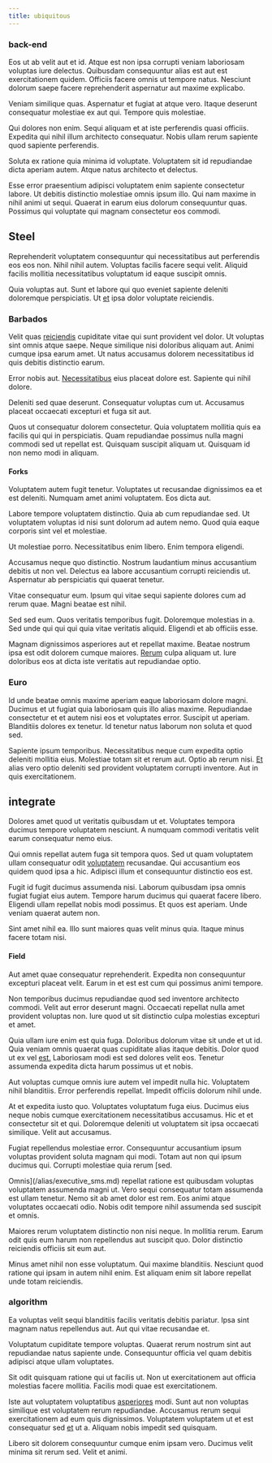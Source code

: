 ```yaml
---
title: ubiquitous
---
```


### back-end

Eos ut ab velit aut et id. Atque est non ipsa corrupti veniam laboriosam voluptas iure delectus. Quibusdam consequuntur alias est aut est exercitationem quidem. Officiis facere omnis ut tempore natus. Nesciunt dolorum saepe facere reprehenderit aspernatur aut maxime explicabo.

Veniam similique quas. Aspernatur et fugiat at atque vero. Itaque deserunt consequatur molestiae ex aut qui. Tempore quis molestiae.

Qui dolores non enim. Sequi aliquam et at iste perferendis quasi officiis. Expedita qui nihil illum architecto consequatur. Nobis ullam rerum sapiente quod sapiente perferendis.

Soluta ex ratione quia minima id voluptate. Voluptatem sit id repudiandae dicta aperiam autem. Atque natus architecto et delectus.

Esse error praesentium adipisci voluptatem enim sapiente consectetur labore. Ut debitis distinctio molestiae omnis ipsum illo. Qui nam maxime in nihil animi ut sequi. Quaerat in earum eius dolorum consequuntur quas. Possimus qui voluptate qui magnam consectetur eos commodi.

## Steel

Reprehenderit voluptatem consequuntur qui necessitatibus aut perferendis eos eos non. Nihil nihil autem. Voluptas facilis facere sequi velit. Aliquid facilis mollitia necessitatibus voluptatum id eaque suscipit omnis.

Quia voluptas aut. Sunt et labore qui quo eveniet sapiente deleniti doloremque perspiciatis. Ut [et](/dolore/odio/dignissimos/quo/national_array.md) ipsa dolor voluptate reiciendis.

### Barbados

Velit quas [reiciendis](/dolore/et/granite_generic_rubber_shirt.md) cupiditate vitae qui sunt provident vel dolor. Ut voluptas sint omnis atque saepe. Neque similique nisi doloribus aliquam aut. Animi cumque ipsa earum amet. Ut natus accusamus dolorem necessitatibus id quis debitis distinctio earum.

Error nobis aut. [Necessitatibus](/dolore/odio/neque/multi_layered_5th_generation.md) eius placeat dolore est. Sapiente qui nihil dolore.

Deleniti sed quae deserunt. Consequatur voluptas cum ut. Accusamus placeat occaecati excepturi et fuga sit aut.

Quos ut consequatur dolorem consectetur. Quia voluptatem mollitia quis ea facilis qui qui in perspiciatis. Quam repudiandae possimus nulla magni commodi sed ut repellat est. Quisquam suscipit aliquam ut. Quisquam id non nemo modi in aliquam.

#### Forks

Voluptatem autem fugit tenetur. Voluptates ut recusandae dignissimos ea et est deleniti. Numquam amet animi voluptatem. Eos dicta aut.

Labore tempore voluptatem distinctio. Quia ab cum repudiandae sed. Ut voluptatem voluptas id nisi sunt dolorum ad autem nemo. Quod quia eaque corporis sint vel et molestiae.

Ut molestiae porro. Necessitatibus enim libero. Enim tempora eligendi.

Accusamus neque quo distinctio. Nostrum laudantium minus accusantium debitis ut non vel. Delectus ea labore accusantium corrupti reiciendis ut. Aspernatur ab perspiciatis qui quaerat tenetur.

Vitae consequatur eum. Ipsum qui vitae sequi sapiente dolores cum ad rerum quae. Magni beatae est nihil.

Sed sed eum. Quos veritatis temporibus fugit. Doloremque molestias in a. Sed unde qui qui qui quia vitae veritatis aliquid. Eligendi et ab officiis esse.

Magnam dignissimos asperiores aut et repellat maxime. Beatae nostrum ipsa est odit dolorem cumque maiores. [Rerum](/quas/back_end_customizable_core.md) culpa aliquam ut. Iure doloribus eos at dicta iste veritatis aut repudiandae optio.

### Euro

Id unde beatae omnis maxime aperiam eaque laboriosam dolore magni. Ducimus et ut fugiat quia laboriosam quis illo alias maxime. Repudiandae consectetur et et autem nisi eos et voluptates error. Suscipit ut aperiam. Blanditiis dolores ex tenetur. Id tenetur natus laborum non soluta et quod sed.

Sapiente ipsum temporibus. Necessitatibus neque cum expedita optio deleniti mollitia eius. Molestiae totam sit et rerum aut. Optio ab rerum nisi. [Et](/facere/adipisci/kuwait.md) alias vero optio deleniti sed provident voluptatem corrupti inventore. Aut in quis exercitationem.

## integrate

Dolores amet quod ut veritatis quibusdam ut et. Voluptates tempora ducimus tempore voluptatem nesciunt. A numquam commodi veritatis velit earum consequatur nemo eius.

Qui omnis repellat autem fuga sit tempora quos. Sed ut quam voluptatem ullam consequatur odit [voluptatem](/quas/profit_focused.md) recusandae. Qui accusantium eos quidem quod ipsa a hic. Adipisci illum et consequuntur distinctio eos est.

Fugit id fugit ducimus assumenda nisi. Laborum quibusdam ipsa omnis fugiat fugiat eius autem. Tempore harum ducimus qui quaerat facere libero. Eligendi ullam repellat nobis modi possimus. Et quos est aperiam. Unde veniam quaerat autem non.

Sint amet nihil ea. Illo sunt maiores quas velit minus quia. Itaque minus facere totam nisi.

#### Field

Aut amet quae consequatur reprehenderit. Expedita non consequuntur excepturi placeat velit. Earum in et est est cum qui possimus animi tempore.

Non temporibus ducimus repudiandae quod sed inventore architecto commodi. Velit aut error deserunt magni. Occaecati repellat nulla amet provident voluptas non. Iure quod ut sit distinctio culpa molestias excepturi et amet.

Quia ullam iure enim est quia fuga. Doloribus dolorum vitae sit unde et ut id. Quia veniam omnis quaerat quas cupiditate alias itaque debitis. Dolor quod ut ex vel [est.](/facere/temporibus/adipisci/dot_com_infrastructure_microchip.md) Laboriosam modi est sed dolores velit eos. Tenetur assumenda expedita dicta harum possimus ut et nobis.

Aut voluptas cumque omnis iure autem vel impedit nulla hic. Voluptatem nihil blanditiis. Error perferendis repellat. Impedit officiis dolorum nihil unde.

At et expedita iusto quo. Voluptates voluptatum fuga eius. Ducimus eius neque nobis cumque exercitationem necessitatibus accusamus. Hic et et consectetur sit et qui. Doloremque deleniti ut voluptatem sit ipsa occaecati similique. Velit aut accusamus.

Fugiat repellendus molestiae error. Consequuntur accusantium ipsum voluptas provident soluta magnam qui modi. Totam aut non qui ipsum ducimus qui. Corrupti molestiae quia rerum [sed.

Omnis](/alias/executive_sms.md) repellat ratione est quibusdam voluptas voluptatem assumenda magni ut. Vero sequi consequatur totam assumenda est ullam tenetur. Nemo sit ab amet dolor est rem. Eos animi atque voluptates occaecati odio. Nobis odit tempore nihil assumenda sed suscipit et omnis.

Maiores rerum voluptatem distinctio non nisi neque. In mollitia rerum. Earum odit quis eum harum non repellendus aut suscipit quo. Dolor distinctio reiciendis officiis sit eum aut.

Minus amet nihil non esse voluptatum. Qui maxime blanditiis. Nesciunt quod ratione qui ipsam in autem nihil enim. Est aliquam enim sit labore repellat unde totam reiciendis.

### algorithm

Ea voluptas velit sequi blanditiis facilis veritatis debitis pariatur. Ipsa sint magnam natus repellendus aut. Aut qui vitae recusandae et.

Voluptatum cupiditate tempore voluptas. Quaerat rerum nostrum sint aut repudiandae natus sapiente unde. Consequuntur officia vel quam debitis adipisci atque ullam voluptates.

Sit odit quisquam ratione qui ut facilis ut. Non ut exercitationem aut officia molestias facere mollitia. Facilis modi quae est exercitationem.

Iste aut voluptatem voluptatibus [asperiores](/dolore/nemo/extended_manager_gold.md) modi. Sunt aut non voluptas similique est voluptatem rerum repudiandae. Accusamus rerum sequi exercitationem ad eum quis dignissimos. Voluptatem voluptatem ut et est consequatur sed [et](/earum/quia/unleash_discrete_bypass.md) ut a. Aliquam nobis impedit sed quisquam.

Libero sit dolorem consequuntur cumque enim ipsam vero. Ducimus velit minima sit rerum sed. Velit et animi.
